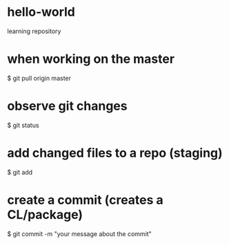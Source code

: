 # hello-world
learning repository

# when working on the master
$ git pull origin master

# observe git changes
$ git status

# add changed files to a repo (staging)
$ git add <file> <file> 

# create a commit (creates a CL/package)
$ git commit -m "your message about the commit"
